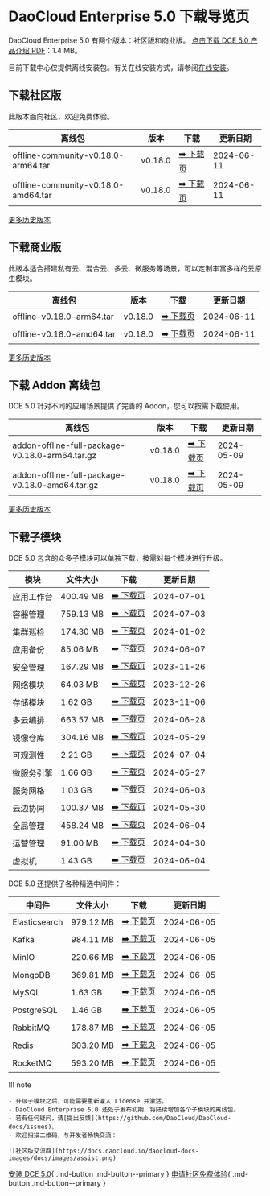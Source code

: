 # DaoCloud Enterprise 5.0 下载导览页

DaoCloud Enterprise 5.0 有两个版本：社区版和商业版。
[点击下载 DCE 5.0 产品介绍 PDF](https://harbor-test2.cn-sh2.ufileos.com/docs/download/DCE5.0-intro.pdf)：1.4 MB。

目前下载中心仅提供离线安装包。有关在线安装方式，请参阅[在线安装](../install/index.md)。

## 下载社区版

此版本面向社区，欢迎免费体验。

| 离线包           | 版本    | 下载  | 更新日期   |
| --------------- | ------- | ---- | -------- |
| offline-community-v0.18.0-arm64.tar | v0.18.0 | [:arrow_right: 下载页](./free/dce5-installer-v0.18.0.md) | 2024-06-11 |
| offline-community-v0.18.0-amd64.tar | v0.18.0 | [:arrow_right: 下载页](./free/dce5-installer-v0.18.0.md) | 2024-06-11 |

[更多历史版本](./free/dce5-installer-history.md)

## 下载商业版

此版本适合搭建私有云、混合云、多云、微服务等场景，可以定制丰富多样的云原生模块。

| 离线包 | 版本    | 下载      | 更新日期   |
| ----- | ------- | -------- | --------- |
| offline-v0.18.0-arm64.tar | v0.18.0 | [:arrow_right: 下载页](./business/dce5-installer-v0.18.0.md) | 2024-06-11 |
| offline-v0.18.0-amd64.tar | v0.18.0 | [:arrow_right: 下载页](./business/dce5-installer-v0.18.0.md) | 2024-06-11 |

[更多历史版本](./business/dce5-installer-history.md)

## 下载 Addon 离线包

DCE 5.0 针对不同的应用场景提供了完善的 Addon，您可以按需下载使用。

| 离线包    | 版本    | 下载 | 更新日期   |
| -------- | ------- | --- | --------- |
| addon-offline-full-package-v0.18.0-arm64.tar.gz | v0.18.0 | [:arrow_right: 下载页](./addon/v0.18.0.md) | 2024-05-09 |
| addon-offline-full-package-v0.18.0-amd64.tar.gz | v0.18.0 | [:arrow_right: 下载页](./addon/v0.18.0.md) | 2024-05-09 |

[更多历史版本](./addon/history.md)

## 下载子模块

DCE 5.0 包含的众多子模块可以单独下载，按需对每个模块进行升级。

| 模块     | 文件大小  | 下载     | 更新日期   |
| -------- | ------- | ---------------------------------------------- | ---------- |
| 应用工作台 | 400.49 MB | [:arrow_right: 下载页](./modules/amamba.md)   | 2024-07-01 |
| 容器管理 | 759.13 MB  | [:arrow_right: 下载页](./modules/kpanda.md)   | 2024-07-03 |
| 集群巡检 | 174.30 MB | [:arrow_right: 下载页](./modules/kcollie.md)   | 2024-01-02 |
| 应用备份 | 85.06 MB  | [:arrow_right: 下载页](./modules/kcoral.md)    | 2024-06-07 |
| 安全管理 | 167.29 MB | [:arrow_right: 下载页](./modules/dowl.md)      | 2023-11-26 |
| 网络模块 | 64.03 MB  | [:arrow_right: 下载页](./modules/spidernet.md) | 2023-12-26 |
| 存储模块 | 1.62 GB   | [:arrow_right: 下载页](./modules/hwameistor.md)| 2023-11-06 |
| 多云编排 | 663.57 MB | [:arrow_right: 下载页](./modules/kairship.md)  | 2024-06-28 |
| 镜像仓库 | 304.16 MB | [:arrow_right: 下载页](./modules/kangaroo.md)  | 2024-05-29 |
| 可观测性 | 2.21 GB   | [:arrow_right: 下载页](./modules/insight.md)   | 2024-07-04 |
| 微服务引擎| 1.66 GB  | [:arrow_right: 下载页](./modules/skoala.md)     | 2024-05-27 |
| 服务网格 | 1.03 GB | [:arrow_right: 下载页](./modules/mspider.md)   | 2024-06-03 |
| 云边协同 | 100.37 MB | [:arrow_right: 下载页](./modules/kant.md)      | 2024-05-30 |
| 全局管理 | 458.24 MB | [:arrow_right: 下载页](./modules/ghippo.md)    | 2024-06-04 |
| 运营管理 | 91.00 MB  | [:arrow_right: 下载页](./modules/gmagpie.md)   | 2024-04-30 |
| 虚拟机   | 1.43 GB  | [:arrow_right: 下载页](./modules/virtnest.md)   | 2024-06-04 |

DCE 5.0 还提供了各种精选中间件：

| 中间件         | 文件大小  | 下载     | 更新日期    |
|---------------| -------- |---------|------------|
| Elasticsearch |979.12 MB| [:arrow_right: 下载页](./modules/middleware/elasticsearch.md) |2024-06-05|
| Kafka |984.11 MB| [:arrow_right: 下载页](./modules/middleware/kafka.md) |2024-06-05|
| MinIO |220.66 MB| [:arrow_right: 下载页](./modules/middleware/minio.md) |2024-06-05|
| MongoDB |369.81 MB| [:arrow_right: 下载页](./modules/middleware/mongodb.md) |2024-06-05|
| MySQL |1.63 GB| [:arrow_right: 下载页](./modules/middleware/mysql.md) |2024-06-05|
| PostgreSQL |1.46 GB| [:arrow_right: 下载页](./modules/middleware/postgresql.md) |2024-06-05|
| RabbitMQ |178.87 MB| [:arrow_right: 下载页](./modules/middleware/rabbitmq.md) |2024-06-05|
| Redis |603.20 MB| [:arrow_right: 下载页](./modules/middleware/redis.md) |2024-06-05|
| RocketMQ |593.20 MB| [:arrow_right: 下载页](./modules/middleware/rocketmq.md) |2024-06-05|

!!! note

    - 升级子模块之后，可能需要重新灌入 License 并激活。
    - DaoCloud Enterprise 5.0 还处于发布初期，将陆续增加各个子模块的离线包。
    - 若有任何疑问，请[提出反馈](https://github.com/DaoCloud/DaoCloud-docs/issues)。
    - 欢迎扫描二维码，与开发者畅快交流：

    ![社区版交流群](https://docs.daocloud.io/daocloud-docs-images/docs/images/assist.png)

[安装 DCE 5.0](../install/index.md){ .md-button .md-button--primary }
[申请社区免费体验](../dce/license0.md){ .md-button .md-button--primary }
